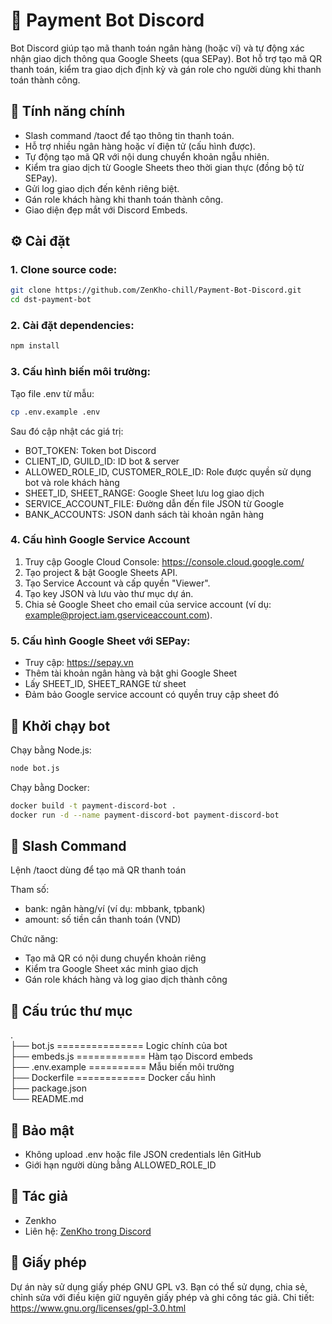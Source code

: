 # 💸 Payment Bot Discord

Bot Discord giúp tạo mã thanh toán ngân hàng (hoặc ví) và tự động xác nhận giao dịch thông qua Google Sheets (qua SEPay). Bot hỗ trợ tạo mã QR thanh toán, kiểm tra giao dịch định kỳ và gán role cho người dùng khi thanh toán thành công.

## 🚀 Tính năng chính

- Slash command /taoct để tạo thông tin thanh toán.
- Hỗ trợ nhiều ngân hàng hoặc ví điện tử (cấu hình được).
- Tự động tạo mã QR với nội dung chuyển khoản ngẫu nhiên.
- Kiểm tra giao dịch từ Google Sheets theo thời gian thực (đồng bộ từ SEPay).
- Gửi log giao dịch đến kênh riêng biệt.
- Gán role khách hàng khi thanh toán thành công.
- Giao diện đẹp mắt với Discord Embeds.

## ⚙️ Cài đặt

### 1. Clone source code:
```sh
git clone https://github.com/ZenKho-chill/Payment-Bot-Discord.git
cd dst-payment-bot
```

### 2. Cài đặt dependencies:
```sh
npm install
```

### 3. Cấu hình biến môi trường:
Tạo file .env từ mẫu:
```sh
cp .env.example .env
```

Sau đó cập nhật các giá trị:
- BOT_TOKEN: Token bot Discord
- CLIENT_ID, GUILD_ID: ID bot & server
- ALLOWED_ROLE_ID, CUSTOMER_ROLE_ID: Role được quyền sử dụng bot và role khách hàng
- SHEET_ID, SHEET_RANGE: Google Sheet lưu log giao dịch
- SERVICE_ACCOUNT_FILE: Đường dẫn đến file JSON từ Google
- BANK_ACCOUNTS: JSON danh sách tài khoản ngân hàng

### 4. Cấu hình Google Service Account

1. Truy cập Google Cloud Console: https://console.cloud.google.com/  
2. Tạo project & bật Google Sheets API.  
3. Tạo Service Account và cấp quyền "Viewer".  
4. Tạo key JSON và lưu vào thư mục dự án.  
5. Chia sẻ Google Sheet cho email của service account (ví dụ: example@project.iam.gserviceaccount.com).

### 5. Cấu hình Google Sheet với SEPay:
- Truy cập: https://sepay.vn
- Thêm tài khoản ngân hàng và bật ghi Google Sheet
- Lấy SHEET_ID, SHEET_RANGE từ sheet
- Đảm bảo Google service account có quyền truy cập sheet đó

## 🧪 Khởi chạy bot

Chạy bằng Node.js:
```sh
node bot.js
```

Chạy bằng Docker:
```sh
docker build -t payment-discord-bot .
docker run -d --name payment-discord-bot payment-discord-bot
```

## 💬 Slash Command

Lệnh /taoct dùng để tạo mã QR thanh toán

Tham số:
- bank: ngân hàng/ví (ví dụ: mbbank, tpbank)
- amount: số tiền cần thanh toán (VND)

Chức năng:
- Tạo mã QR có nội dung chuyển khoản riêng
- Kiểm tra Google Sheet xác minh giao dịch
- Gán role khách hàng và log giao dịch thành công

## 📁 Cấu trúc thư mục

.  
├── bot.js =============== Logic chính của bot  
├── embeds.js ============ Hàm tạo Discord embeds  
├── .env.example ========== Mẫu biến môi trường  
├── Dockerfile ============ Docker cấu hình  
├── package.json  
└── README.md

## 🔐 Bảo mật

- Không upload .env hoặc file JSON credentials lên GitHub
- Giới hạn người dùng bằng ALLOWED_ROLE_ID

## 👤 Tác giả

- Zenkho
- Liên hệ: [ZenKho trong Discord](https://discord.com/users/917970047325077615)

## 📜 Giấy phép

Dự án này sử dụng giấy phép GNU GPL v3.
Bạn có thể sử dụng, chia sẻ, chỉnh sửa với điều kiện giữ nguyên giấy phép và ghi công tác giả.
Chi tiết: https://www.gnu.org/licenses/gpl-3.0.html
